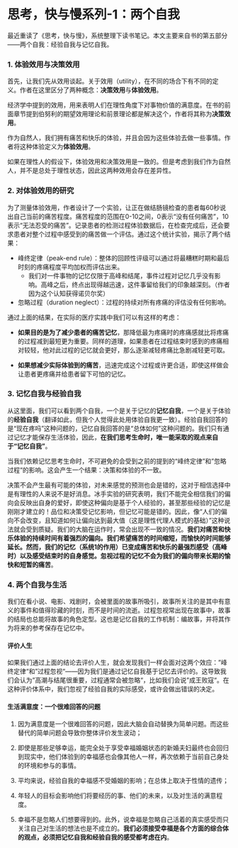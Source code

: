 # 思考，快与慢系列-1：两个自我

最近重读了《思考，快与慢》，系统整理下读书笔记。本文主要来自书的第五部分——两个自我：经验自我与记忆自我。

###  1. 体验效用与决策效用

首先，让我们先从效用谈起。关于效用（utility），在不同的场合下有不同的定义。作者在这里区分了两种概念：**决策效用**与**体验效用**。

经济学中提到的效用，用来表明人们在理性角度下对事物价值的满意度。在书的前面章节提到伯努利的期望效用理论和前景理论都是解决这个，作者将其称为**决策效用**。

作为自然人，我们拥有痛苦和快乐的体验，并且会因为这些体验去做一些事情。作者将这种体验定义为**体验效用**。

如果在理性人的假设下，体验效用和决策效用是一致的。但是考虑到我们作为自然人，并不是总处于理性状态，因此这两种效用会存在差异性。

### 2. 对体验效用的研究

为了测量体验效用，作者设计了一个实验，让正在做结肠镜检查的患者每60秒说出自己当前的痛苦程度。痛苦程度的范围在0-10之间，0表示“没有任何痛苦”，10表示“无法忍受的痛苦”。记录患者的检测过程体验数据后，在检查完成后，还会要求患者对整个过程中感受到的痛苦做一个评估。通过这个统计实验，揭示了两个结果：

* 峰终定律（peak-end rule）：整体的回顾性评级可以通过将最糟糕时期和最后时刻的疼痛程度平均加权而评估出来。
  * 我们对一件事物的记忆仅限于高峰和结尾，事件过程对记忆几乎没有影响。高峰之后，终点出现得越迅速，这件事留给我们的印象越深刻。（作者因为这个认知获得诺贝尔奖）
* 忽略过程（duration neglect）：过程的持续对所有疼痛的评估没有任何影响。

通过上面的结果，在实际的医疗实践中我们可以有这样的考虑：

+ **如果目的是为了减少患者的痛苦记忆**，那降低最为疼痛时的疼痛感就比将疼痛的过程减到最短更为重要。同样的道理，如果患者在过程结束时感到的疼痛相对较轻，他对此过程的记忆就会更好，那么逐渐减轻疼痛比急剧减轻更可取。

+ **如果想减少实际体验到的痛苦**，迅速完成这个过程或许更合适，即使这样做会让患者更疼痛并给患者留下可怕的记忆。

### 3. 记忆自我与经验自我

从这里面，我们可以看到两个自我，一个是关于记忆的**记忆自我**，一个是关于体验的**经验自我**（翻译如此，但我个人觉得此处用体验自我更一致）。经验自我回答的是“现在疼吗”这种问题的，记忆自我回答的是“总体如何”这种问题的。我们只有通过记忆才能保存生活体验，因此，**在我们思考生命时，唯一能采取的观点来自于“记忆自我”**。

当我们依赖记忆思考生命时，不可避免的会受到之前的提到的“峰终定律”和”忽略过程“的影响。这会产生一个结果：决策和体验的不一致。

决策不会产生最有可能的体验，对未来感觉的预测也会是错的，这对于相信选择中是有理性的人来说不是好消息。冰手实验的研究表明，我们不能完全相信我们的偏向会反映出自身的爱好，即使这种偏向是基于个人经验的，甚至那些经验的记忆是刚刚才建立的！品位和决策受记忆影响，但记忆可能是错的。因此，像“人们的偏向不会改变，且知道如何让偏向达到最大值（这是理性代理人模式的基础）”这种说法就会受到质疑。我们的大脑在运作时，常会出现不一致的情况。**我们对痛苦和快乐体验的持续时间有着强烈的偏向。我们希望痛苦的时间缩短，而愉快的时间能够延长。然而，我们的记忆（系统1的作用）已变成痛苦和快乐的最强烈感受（高峰时）以及感受结束时的自身感觉。忽视过程的记忆不会为我们的偏向带来长期的愉快和短暂的痛苦**。

### 4. 两个自我与生活

我们在看小说、电影、戏剧时，会被里面的故事所吸引，故事所关注的是其中有意义的事件和值得珍藏的时刻，而不是时间的流逝。过程忽视常出现在故事中，故事的结局也总能将故事的角色定型。这也是记忆自我的工作机制：编故事，并将其作为将来的参考保存在记忆中。

#### 评价人生

如果我们通过上面的结论去评价人生，就会发现我们一样会面对这两个效应：”峰终定律“和”过程忽视“——因为我们是通过记忆自我基于记忆去评价的。这导致我们会认为”高潮与结尾很重要，过程通常会被忽略“，比如我们会说”成王败寇“。在这种评价体系中，我们忽视了经验自我的实际感受，或许会做出错误的决定。

#### 生活满意度：一个很难回答的问题

1. 因为满意度是一个很难回答的问题，因此大脑会自动替换为简单问题。而这些替代的简单问题会导致你整体评价发生波动；

2. 即使是那些足够幸运，能完全处于享受幸福婚姻状态的新婚夫妇最终也会回归到现实中，他们体验到的幸福感也会像其他人一样，再次依赖于当前自己身处的环境和参与的事情。

3. 平均来说，经验自我的幸福感不受婚姻的影响；在总体上取决于性情的遗传；

4. 年轻人的目标会影响他们将要经历的事、他们的未来，以及对生活的满意程度。

5. 幸福不是忽略人们想要得到的。此外，说幸福是忽略自己活着的真实感受而只关注自己对生活的想法也是不成立的。**我们必须接受幸福是各个方面的综合体的观点，必须把记忆自我和经验自我的感受都考虑在内**。



